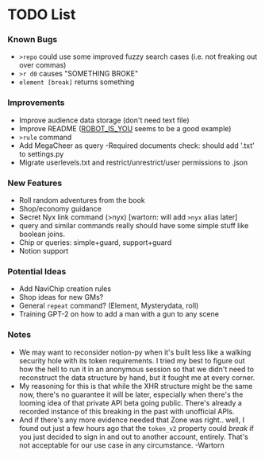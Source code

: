 # TODO List

### Known Bugs
- `>repo` could use some improved fuzzy search cases (i.e. not freaking out over commas)
- `>r d0` causes "SOMETHING BROKE"
- `element [break]` returns something

### Improvements
- Improve audience data storage (don't need text file)
- Improve README ([ROBOT_IS_YOU](https://github.com/RocketRace/robot-is-you) seems to be a good example)
- `>rule` command
- Add MegaCheer as query
 -Required documents check: should add '.txt' to settings.py
 - Migrate userlevels.txt and restrict/unrestrict/user permissions to .json

### New Features
- Roll random adventures from the book
- Shop/economy guidance
- Secret Nyx link command (>nyx) [wartorn: will add `>nyx` alias later]
- query and similar commands really should have some simple stuff like boolean joins.
- Chip or queries: simple+guard, support+guard
- Notion support

### Potential Ideas
- Add NaviChip creation rules
- Shop ideas for new GMs?
- General `repeat` command? (Element, Mysterydata, roll)
- Training GPT-2 on how to add a man with a gun to any scene

### Notes
* We may want to reconsider notion-py when it's built less like a walking security hole with its token requirements.
  I tried my best to figure out how the hell to run it in an anonymous session so that we didn't need to reconstruct
  the data structure by hand, but it fought me at every corner.
* My reasoning for this is that while the XHR structure might be the same now, there's no guarantee it will be later, especially when there's the looming idea of that private API beta going public.  There's already a recorded instance of this breaking in the past with unofficial APIs.
* And if there's any more evidence needed that Zone was right.. well, I found out just a few hours ago that the `token_v2` property could _break_ if you just decided to sign in and out to another account, entirely. That's not acceptable for our use case in any circumstance. -Wartorn